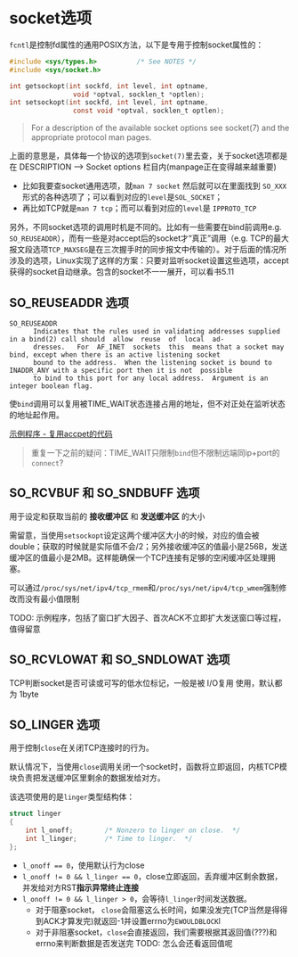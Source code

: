 # socket选项

`fcntl`是控制fd属性的通用POSIX方法，以下是专用于控制socket属性的：

```c
#include <sys/types.h>          /* See NOTES */
#include <sys/socket.h>

int getsockopt(int sockfd, int level, int optname,
                void *optval, socklen_t *optlen);
int setsockopt(int sockfd, int level, int optname,
                const void *optval, socklen_t optlen);
```

> For a description of the available socket options see socket(7) and the appropriate protocol man pages.

上面的意思是，具体每一个协议的选项到`socket(7)`里去查，关于socket选项都是在 DESCRIPTION --> Socket options 栏目内(manpage正在变得越来越重要)
- 比如我要查socket通用选项，就`man 7 socket` 然后就可以在里面找到 `SO_XXX` 形式的各种选项了；可以看到对应的`level`是`SOL_SOCKET`；
- 再比如TCP就是`man 7 tcp`；而可以看到对应的`level`是 `IPPROTO_TCP`

另外，不同socket选项的调用时机是不同的。比如有一些需要在bind前调用e.g. `SO_REUSEADDR`），而有一些是对accept后的socket才“真正”调用（e.g. TCP的最大报文段选项`TCP_MAXSEG`是在三次握手时的同步报文中传输的）。对于后面的情况所涉及的选项，Linux实现了这样的方案：只要对监听socket设置这些选项，accept获得的socket自动继承。包含的socket不一一展开，可以看书5.11

## SO_REUSEADDR 选项

```
SO_REUSEADDR
      Indicates that the rules used in validating addresses supplied in a bind(2) call should  allow  reuse  of  local  ad‐
      dresses.   For  AF_INET  sockets  this  means that a socket may bind, except when there is an active listening socket
      bound to the address.  When the listening socket is bound to INADDR_ANY with a specific port then it is not  possible
      to bind to this port for any local address.  Argument is an integer boolean flag.
```
使`bind`调用可以复用被TIME_WAIT状态连接占用的地址，但不对正处在监听状态的地址起作用。

[示例程序 - 复用accpet的代码](5-5_accpet_errconn.cpp)

> 重复一下之前的疑问：TIME_WAIT只限制`bind`但不限制远端同ip+port的`connect`?

## SO_RCVBUF 和 SO_SNDBUFF 选项

用于设定和获取当前的 **接收缓冲区** 和 **发送缓冲区** 的大小

需留意，当使用`setsockopt`设定这两个缓冲区大小的时候，对应的值会被double；获取的时候就是实际值不会/2；另外接收缓冲区的值最小是256B，发送缓冲区的值最小是2MB。这样能确保一个TCP连接有足够的空闲缓冲区处理拥塞。

可以通过`/proc/sys/net/ipv4/tcp_rmem`和`/proc/sys/net/ipv4/tcp_wmem`强制修改而没有最小值限制

TODO: 示例程序，包括了窗口扩大因子、首次ACK不立即扩大发送窗口等过程，值得留意

## SO_RCVLOWAT 和 SO_SNDLOWAT 选项

TCP判断socket是否可读或可写的低水位标记，一般是被 I/O复用 使用，默认都为 1byte

## SO_LINGER 选项

用于控制`close`在关闭TCP连接时的行为。

默认情况下，当使用`close`调用关闭一个socket时，函数将立即返回，内核TCP模块负责把发送缓冲区里剩余的数据发给对方。

该选项使用的是`linger`类型结构体：
```c
struct linger
{
    int l_onoff;		/* Nonzero to linger on close.  */
    int l_linger;		/* Time to linger.  */
};
```

- `l_onoff == 0`，使用默认行为close
- `l_onoff != 0 && l_linger == 0`，close立即返回，丢弃缓冲区剩余数据，并发给对方RST**指示异常终止连接**
- `l_onoff != 0 && l_linger > 0`，会等待`l_linger`时间发送数据。
  - 对于阻塞socket， `close`会阻塞这么长时间，如果没发完(TCP当然是得得到ACK才算发完)就返回-1并设置errno为`EWOULDBLOCK`l
  - 对于非阻塞socket，`close`会直接返回，我们需要根据其返回值(???)和errno来判断数据是否发送完 TODO: 怎么会还看返回值呢